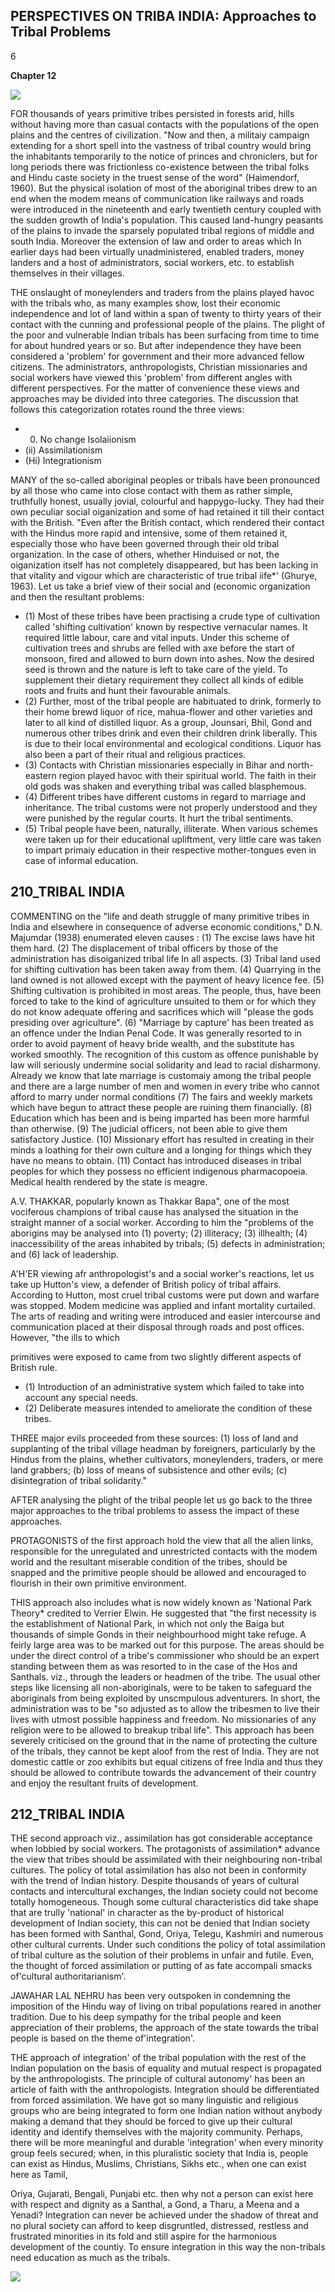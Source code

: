 ## PERSPECTIVES ON TRIBA INDIA: **Approaches to Tribal Problems**

6

**Chapter 12** 

![](_page_0_Picture_1.jpeg)

FOR thousands of years primitive tribes persisted in forests arid, hills without having more than casual contacts with the populations of the open plains and the centres of civilization. "Now and then, a militaiy campaign extending for a short spell into the vastness of tribal country would bring the inhabitants temporarily to the notice of princes and chroniclers, but for long periods there was frictionless co-existence between the tribal folks and Hindu caste society in the truest sense of the word" (Haimendorf, 1960). But the physical isolation of most of the aboriginal tribes drew to an end when the modem means of communication like railways and roads were introduced in the nineteenth and early twentieth century coupled with the sudden growth of India's population. This caused land-hungry peasants of the plains to invade the sparsely populated tribal regions of middle and south India. Moreover the extension of law and order to areas which In earlier days had been virtually unadministered, enabled traders, money landers and a host of administrators, social workers, etc. to establish themselves in their villages.

THE onslaught of moneylenders and traders from the plains played havoc with the tribals who, as many examples show, lost their economic independence and lot of land within a span of twenty to thirty years of their contact with the cunning and professional people of the plains. The plight of the poor and vulnerable Indian tribals has been surfacing from time to time for about hundred years or so. But after independence they have been considered a 'problem' for government and their more advanced fellow citizens. The administrators, anthropologists, Christian missionaries and social workers have viewed this 'problem' from different angles with different perspectives. For the matter of convenience these views and approaches may be divided into three categories. The discussion that follows this categorization rotates round the three views:

- 0) No change Isolaiionism
- (ii) Assimilationism
- (Hi) Integrationism

MANY of the so-called aboriginal peoples or tribals have been pronounced by all those who came into close contact with them as rather simple, truthfully honest, usually jovial, colourful and happygo-lucky. They had their own peculiar social oiganization and some of had retained it till their contact with the British. "Even after the British contact, which rendered their contact with the Hindus more rapid and intensive, some of them retained it, especially those who have been governed through their old tribal organization. In the case of others, whether Hinduised or not, the oiganization itself has not completely disappeared, but has been lacking in that vitality and vigour which are characteristic of true tribal iife\*' (Ghurye, 1963). Let us take a brief view of their social and (economic organization and then the resultant problems:

- (1) Most of these tribes have been practising a crude type of cultivation called 'shifting cultivation' known by respective vernacular names. It required little labour, care and vital inputs. Under this scheme of cultivation trees and shrubs are felled with axe before the start of monsoon, fired and allowed to burn down into ashes. Now the desired seed is thrown and the nature is left to take care of the yield. To supplement their dietary requirement they collect all kinds of edible roots and fruits and hunt their favourable animals.
- (2) Further, most of the tribal people are habituated to drink, formerly to their home brewd liquor of rice, mahua-flower and other varieties and later to all kind of distilled liquor. As a group, Jounsari, Bhil, Gond and numerous other tribes drink and even their children drink liberally. This is due to their local environmental and ecological conditions. Liquor has also been a part of their ritual and religious practices.
- (3) Contacts with Christian missionaries especially in Bihar and north-eastern region played havoc with their spiritual world. The faith in their old gods was shaken and everything tribal was called blasphemous.
- (4) Different tribes have different customs in regard to marriage and inheritance. The tribal customs were not properly understood and they were punished by the regular courts. It hurt the tribal sentiments.
- (5) Tribal people have been, naturally, illiterate. When various schemes were taken up for their educational upliftment, very little care was taken to impart primaiy education in their respective mother-tongues even in case of informal education.

## 210\_TRIBAL INDIA

COMMENTING on the "life and death struggle of many primitive tribes in India and elsewhere in consequence of adverse economic conditions," D.N. Majumdar (1938) enumerated eleven causes : (1) The excise laws have hit them hard. (2) The displacement of tribal officers by those of the administration has disoiganized tribal life In all aspects. (3) Tribal land used for shifting cultivation has been taken away from them. (4) Quarrying in the land owned is not allowed except with the payment of heavy licence fee. (5) Shifting cultivation is prohibited in most areas. The people, thus, have been forced to take to the kind of agriculture unsuited to them or for which they do not know adequate offering and sacrifices which will "please the gods presiding over agriculture". (6) "Marriage by capture' has been treated as an offence under the Indian Penal Code. It was generally resorted to in order to avoid payment of heavy bride wealth, and the substitute has worked smoothly. The recognition of this custom as offence punishable by law will seriously undermine social solidarity and lead to racial disharmony. Already we know that late marriage is customaiy among the tribal people and there are a large number of men and women in every tribe who cannot afford to marry under normal conditions (7) The fairs and weekly markets which have begun to attract these people are ruining them financially. (8) Education which has been and is being imparted has been more harmful than otherwise. (9) The judicial officers, not been able to give them satisfactory Justice. (10) Missionary effort has resulted in creating in their minds a loathing for their own culture and a longing for things which they have no means to obtain. (11) Contact has introduced diseases in tribal peoples for which they possess no efficient indigenous pharmacopoeia. Medical health rendered by the state is meagre.

A.V. THAKKAR, popularly known as Thakkar Bapa", one of the most vociferous champions of tribal cause has analysed the situation in the straight manner of a social worker. According to him the "problems of the aborigins may be analysed into (1) poverty; (2) illiteracy; (3) illhealth; (4) inaccessibility of the areas inhabited by tribals; (5) defects in administration; and (6) lack of leadership.

A'H'ER viewing afr anthropologist's and a social worker's reactions, let us take up Hutton's view, a defender of British policy of tribal affairs. According to Hutton, most cruel tribal customs were put down and warfare was stopped. Modem medicine was applied and infant mortality curtailed. The arts of reading and writing were introduced and easier intercourse and communication placed at their disposal through roads and post offices. However, "the ills to which

primitives were exposed to came from two slightly different aspects of British rule.

- (1) Introduction of an administrative system which failed to take into account any special needs.
- (2) Deliberate measures intended to ameliorate the condition of these tribes.

THREE major evils proceeded from these sources: (1) loss of land and supplanting of the tribal village headman by foreigners, particularly by the Hindus from the plains, whether cultivators, moneylenders, traders, or mere land grabbers; (b) loss of means of subsistence and other evils; (c) disintegration of tribal solidarity."

AFTER analysing the plight of the tribal people let us go back to the three major approaches to the tribal problems to assess the impact of these approaches.

PROTAGONISTS of the first approach hold the view that all the alien links, responsible for the unregulated and unrestricted contacts with the modem world and the resultant miserable condition of the tribes, should be snapped and the primitive people should be allowed and encouraged to flourish in their own primitive environment.

THIS approach also includes what is now widely known as 'National Park Theory\* credited to Verrier Elwin. He suggested that "the first necessity is the establishment of National Park, in which not only the Baiga but thousands of simple Gonds in their neighbourhood might take refuge. A feirly large area was to be marked out for this purpose. The areas should be under the direct control of a tribe's commissioner who should be an expert standing between them as was resorted to in the case of the Hos and Santhals. viz., through the leaders or headmen of the tribe. The usual other steps like licensing all non-aboriginals, were to be taken to safeguard the aboriginals from being exploited by unscmpulous adventurers. In short, the administration was to be "so adjusted as to allow the tribesmen to live their lives with utmost possible happiness and freedom. No missionaries of any religion were to be allowed to breakup tribal life". This approach has been severely criticised on the ground that in the name of protecting the culture of the tribals, they cannot be kept aloof from the rest of India. They are not domestic cattle or zoo exhibits but equal citizens of free India and thus they should be allowed to contribute towards the advancement of their country and enjoy the resultant fruits of development.

## 212\_TRIBAL INDIA

THE second approach viz., assimilation has got considerable acceptance when lobbied by social workers. The protagonists of assimilation\* advance the view that tribes should be assimilated with their neighbouring non-tribal cultures. The policy of total assimilation has also not been in conformity with the trend of Indian history. Despite thousands of years of cultural contacts and intercultural exchanges, the Indian society could not become totally homogeneous. Though some cultural characteristics did take shape that are trully 'national' in character as the by-product of historical development of Indian society, this can not be denied that Indian society has been formed with Santhal, Gond, Oriya, Telegu, Kashmiri and numerous other cultural currents. Under such conditions the policy of total assimilation of tribal culture as the solution of their problems in unfair and futile. Even, the thought of forced assimilation or putting of as fate accompali smacks of'cultural authoritarianism'.

JAWAHAR LAL NEHRU has been very outspoken in condemning the imposition of the Hindu way of living on tribal populations reared in another tradition. Due to his deep sympathy for the tribal people and keen appreciation of their problems, the approach of the state towards the tribal people is based on the theme of'integration'.

THE approach of integration' of the tribal population with the rest of the Indian population on the basis of equality and mutual respect is propagated by the anthropologists. The principle of cultural autonomy' has been an article of faith with the anthropologists. Integration should be differentiated from forced assimilation. We have got so many linguistic and religious groups who are being integrated to form one Indian nation without anybody making a demand that they should be forced to give up their cultural identity and identify themselves with the majority community. Perhaps, there will be more meaningful and durable 'integration' when every minority group feels secured; when, in this pluralistic society that India is, people can exist as Hindus, Muslims, Christians, Sikhs etc., when one can exist here as Tamil,

Oriya, Gujarati, Bengali, Punjabi etc. then why not a person can exist here with respect and dignity as a Santhal, a Gond, a Tharu, a Meena and a Yenadi? Integration can never be achieved under the shadow of threat and no plural society can afford to keep disgruntled, distressed, restless and frustrated minorities in its fold and still aspire for the harmonious development of the countiy. To ensure integration in this way the non-tribals need education as much as the tribals.

![](_page_5_Picture_5.jpeg)